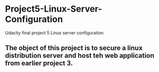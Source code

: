# Project5-Linux-Server-Configuration
Udacity final project 5 Linux server configuration

## The object of this project is to secure a linux distribution server and host teh web application from earlier project 3.
